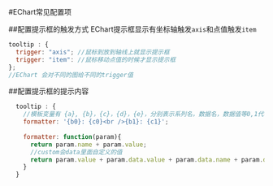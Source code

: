 #EChart常见配置项

##配置提示框的触发方式
EChart提示框显示有坐标轴触发<code>axis</code>和点值触发<code>item</code>
```javascript
tooltip : {
  trigger: "axis"; //鼠标到放到轴线上就显示提示框
  trigger: "item": //鼠标移动点值的时候才显示提示框
};
//EChart 会对不同的图给不同的trigger值
```
##配置提示框的提示内容
```javascript
  tooltip : {
    //模板变量有 {a}, {b}，{c}，{d}，{e}，分别表示系列名，数据名，数据值等0,1代表series的序列
    formatter: '{b0}: {c0}<br />{b1}: {c1}'; 
    
    formatter: function(param){
      return param.name + param.value;
      //custom会data里面自定义的值
      return param.value + param.data.value + param.data.name + param.data.custom;
    }
  }
```
